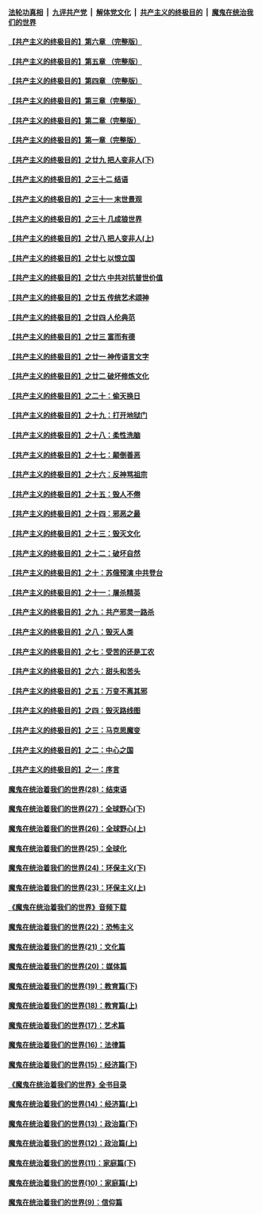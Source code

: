 ####  [法轮功真相](../../../../basic/blob/master/README.md?t=02070513) &nbsp;|&nbsp; [九评共产党](../../../../9ping.md/blob/master/README.md?t=02070513) &nbsp;|&nbsp; [解体党文化](../../../../jtdwh.md/blob/master/README.md?t=02070513)  &nbsp;|&nbsp; [共产主义的终极目的](../../../../gczydzjmd.md/blob/master/README.md?t=02070513) &nbsp;|&nbsp; [魔鬼在统治我们的世界](../../../../mgztzwmdsj.md/blob/master/README.md?t=02070513) 

#### [【共产主义的终极目的】第六章 （完整版）](../pages/nsc422/n11428913.md?t=02070513) 

#### [【共产主义的终极目的】第五章 （完整版）](../pages/nsc422/n11428912.md?t=02070513) 

#### [【共产主义的终极目的】第四章 （完整版）](../pages/nsc422/n11428907.md?t=02070513) 

#### [【共产主义的终极目的】第三章（完整版）](../pages/nsc422/n11428848.md?t=02070513) 

#### [【共产主义的终极目的】第二章（完整版）](../pages/nsc422/n11428831.md?t=02070513) 

#### [【共产主义的终极目的】第一章（完整版）](../pages/nsc422/n11417651.md?t=02070513) 

#### [【共产主义的终极目的】之廿九 把人变非人(下)](../pages/nsc422/n11344140.md?t=02070513) 

#### [【共产主义的终极目的】之三十二 结语](../pages/nsc422/n11360535.md?t=02070513) 

#### [【共产主义的终极目的】之三十一 末世景观](../pages/nsc422/n11351129.md?t=02070513) 

#### [【共产主义的终极目的】之三十 几成狼世界](../pages/nsc422/n11348280.md?t=02070513) 

#### [【共产主义的终极目的】之廿八 把人变非人(上)](../pages/nsc422/n11340492.md?t=02070513) 

#### [【共产主义的终极目的】之廿七 以恨立国](../pages/nsc422/n11336944.md?t=02070513) 

#### [【共产主义的终极目的】之廿六 中共对抗普世价值](../pages/nsc422/n11324785.md?t=02070513) 

#### [【共产主义的终极目的】之廿五 传统艺术颂神](../pages/nsc422/n11296396.md?t=02070513) 

#### [【共产主义的终极目的】之廿四 人伦典范](../pages/nsc422/n11296397.md?t=02070513) 

#### [【共产主义的终极目的】之廿三 富而有德](../pages/nsc422/n11283598.md?t=02070513) 

#### [【共产主义的终极目的】之廿一 神传语言文字](../pages/nsc422/n11263265.md?t=02070513) 

#### [【共产主义的终极目的】之廿二 破坏修炼文化](../pages/nsc422/n11245728.md?t=02070513) 

#### [【共产主义的终极目的】之二十：偷天换日](../pages/nsc422/n11238846.md?t=02070513) 

#### [【共产主义的终极目的】之十九：打开地狱门](../pages/nsc422/n11206376.md?t=02070513) 

#### [【共产主义的终极目的】之十八：柔性洗脑](../pages/nsc422/n11199994.md?t=02070513) 

#### [【共产主义的终极目的】之十七：颠倒善恶](../pages/nsc422/n11179782.md?t=02070513) 

#### [【共产主义的终极目的】之十六：反神骂祖宗](../pages/nsc422/n11166798.md?t=02070513) 

#### [【共产主义的终极目的】之十五：毁人不倦](../pages/nsc422/n11166792.md?t=02070513) 

#### [【共产主义的终极目的】之十四：邪恶之最](../pages/nsc422/n11150249.md?t=02070513) 

#### [【共产主义的终极目的】之十三：毁灭文化](../pages/nsc422/n11135227.md?t=02070513) 

#### [【共产主义的终极目的】之十二：破坏自然](../pages/nsc422/n11135214.md?t=02070513) 

#### [【共产主义的终极目的】之十：苏俄预演 中共登台](../pages/nsc422/n11118424.md?t=02070513) 

#### [【共产主义的终极目的】之十一：屠杀精英](../pages/nsc422/n11118442.md?t=02070513) 

#### [【共产主义的终极目的】之九：共产邪灵一路杀](../pages/nsc422/n11114139.md?t=02070513) 

#### [【共产主义的终极目的】之八：毁灭人类](../pages/nsc422/n11108503.md?t=02070513) 

#### [【共产主义的终极目的】之七：受苦的还是工农](../pages/nsc422/n11101809.md?t=02070513) 

#### [【共产主义的终极目的】之六：甜头和苦头](../pages/nsc422/n11096971.md?t=02070513) 

#### [【共产主义的终极目的】之五：万变不离其邪](../pages/nsc422/n11091285.md?t=02070513) 

#### [【共产主义的终极目的】之四：毁灭路线图](../pages/nsc422/n11086284.md?t=02070513) 

#### [【共产主义的终极目的】之三：马克思魔变](../pages/nsc422/n11061941.md?t=02070513) 

#### [【共产主义的终极目的】之二：中心之国](../pages/nsc422/n11047728.md?t=02070513) 

#### [【共产主义的终极目的】之一：序言](../pages/nsc422/n11086077.md?t=02070513) 

#### [魔鬼在统治着我们的世界(28)：结束语](../pages/nsc422/n10936246.md?t=02070513) 

#### [魔鬼在统治着我们的世界(27)：全球野心(下)](../pages/nsc422/n10928319.md?t=02070513) 

#### [魔鬼在统治着我们的世界(26)：全球野心(上)](../pages/nsc422/n10900318.md?t=02070513) 

#### [魔鬼在统治着我们的世界(25)：全球化](../pages/nsc422/n10788205.md?t=02070513) 

#### [魔鬼在统治着我们的世界(24)：环保主义(下)](../pages/nsc422/n10695307.md?t=02070513) 

#### [魔鬼在统治着我们的世界(23)：环保主义(上)](../pages/nsc422/n10688613.md?t=02070513) 

#### [《魔鬼在统治着我们的世界》音频下载](../pages/nsc422/n10635553.md?t=02070513) 

#### [魔鬼在统治着我们的世界(22)：恐怖主义](../pages/nsc422/n10614727.md?t=02070513) 

#### [魔鬼在统治着我们的世界(21)：文化篇](../pages/nsc422/n10597706.md?t=02070513) 

#### [魔鬼在统治着我们的世界(20)：媒体篇](../pages/nsc422/n10586579.md?t=02070513) 

#### [魔鬼在统治着我们的世界(19)：教育篇(下)](../pages/nsc422/n10564808.md?t=02070513) 

#### [魔鬼在统治着我们的世界(18)：教育篇(上)](../pages/nsc422/n10526970.md?t=02070513) 

#### [魔鬼在统治着我们的世界(17)：艺术篇](../pages/nsc422/n10499093.md?t=02070513) 

#### [魔鬼在统治着我们的世界(16)：法律篇](../pages/nsc422/n10485969.md?t=02070513) 

#### [魔鬼在统治着我们的世界(15)：经济篇(下)](../pages/nsc422/n10469975.md?t=02070513) 

#### [《魔鬼在统治着我们的世界》全书目录](../pages/nsc422/n10464261.md?t=02070513) 

#### [魔鬼在统治着我们的世界(14)：经济篇(上)](../pages/nsc422/n10457370.md?t=02070513) 

#### [魔鬼在统治着我们的世界(13)：政治篇(下)](../pages/nsc422/n10448270.md?t=02070513) 

#### [魔鬼在统治着我们的世界(12)：政治篇(上)](../pages/nsc422/n10444576.md?t=02070513) 

#### [魔鬼在统治着我们的世界(11)：家庭篇(下)](../pages/nsc422/n10440961.md?t=02070513) 

#### [魔鬼在统治着我们的世界(10)：家庭篇(上)](../pages/nsc422/n10435448.md?t=02070513) 

#### [魔鬼在统治着我们的世界(9)：信仰篇](../pages/nsc422/n10432159.md?t=02070513) 

